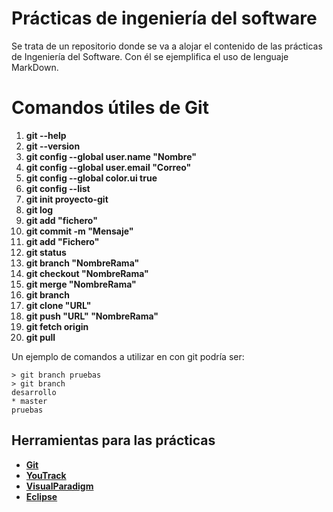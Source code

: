 # Prácticas de ingeniería del software

Se trata de un repositorio donde se va a alojar el contenido de las prácticas de Ingeniería del Software. Con él se ejemplifica el uso de lenguaje MarkDown.

# Comandos útiles de Git

1. **git --help**
2. **git --version**
3. **git config --global user.name "Nombre"**
4. **git config --global user.email "Correo"**
5. **git config --global color.ui true**
6. **git config --list**
7. **git init proyecto-git**
8. **git log**
9. **git add "fichero"**
10. **git commit -m "Mensaje"**
11. **git add "Fichero"**
12. **git status**
13. **git branch "NombreRama"**
14. **git checkout "NombreRama"**
15. **git merge "NombreRama"**
16. **git branch**
17. **git clone "URL"**
18. **git push "URL" "NombreRama"**
19. **git fetch origin**
20. **git pull**

Un ejemplo de comandos a utilizar en con git podría ser:
```
> git branch pruebas
> git branch
desarrollo
* master
pruebas
```

## Herramientas para las prácticas

* **[Git](https://git-scm.com/)**
* **[YouTrack](https://www.jetbrains.com/youtrack/)**
* **[VisualParadigm](https://www.visual-paradigm.com/)**
* **[Eclipse](https://www.eclipse.org/)**

